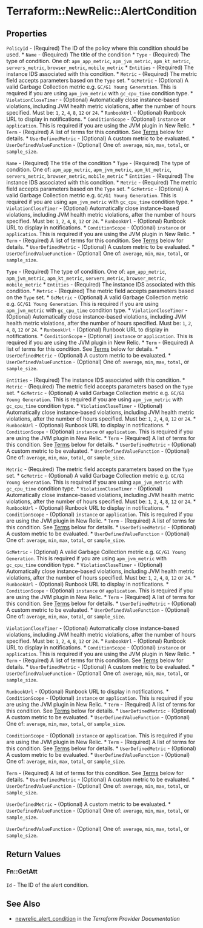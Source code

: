 # Terraform::NewRelic::AlertCondition



## Properties

`PolicyId` - (Required) The ID of the policy where this condition should be used. * `Name` - (Required) The title of the condition * `Type` - (Required) The type of condition. One of: `apm_app_metric`, `apm_jvm_metric`, `apm_kt_metric`, `servers_metric`, `browser_metric`, `mobile_metric` * `Entities` - (Required) The instance IDS associated with this condition. * `Metric` - (Required) The metric field accepts parameters based on the `Type` set. * `GcMetric` - (Optional) A valid Garbage Collection metric e.g. `GC/G1 Young Generation`. This is required if you are using `apm_jvm_metric` with `gc_cpu_time` condition type. * `ViolationCloseTimer` - (Optional) Automatically close instance-based violations, including JVM health metric violations, after the number of hours specified. Must be: `1`, `2`, `4`, `8`, `12` or `24`. * `RunbookUrl` - (Optional) Runbook URL to display in notifications. * `ConditionScope` - (Optional) `instance` or `application`.  This is required if you are using the JVM plugin in New Relic. * `Term` - (Required) A list of terms for this condition. See [Terms](#terms) below for details. * `UserDefinedMetric` - (Optional) A custom metric to be evaluated. * `UserDefinedValueFunction` - (Optional) One of: `average`, `min`, `max`, `total`, or `sample_size`.

`Name` - (Required) The title of the condition * `Type` - (Required) The type of condition. One of: `apm_app_metric`, `apm_jvm_metric`, `apm_kt_metric`, `servers_metric`, `browser_metric`, `mobile_metric` * `Entities` - (Required) The instance IDS associated with this condition. * `Metric` - (Required) The metric field accepts parameters based on the `Type` set. * `GcMetric` - (Optional) A valid Garbage Collection metric e.g. `GC/G1 Young Generation`. This is required if you are using `apm_jvm_metric` with `gc_cpu_time` condition type. * `ViolationCloseTimer` - (Optional) Automatically close instance-based violations, including JVM health metric violations, after the number of hours specified. Must be: `1`, `2`, `4`, `8`, `12` or `24`. * `RunbookUrl` - (Optional) Runbook URL to display in notifications. * `ConditionScope` - (Optional) `instance` or `application`.  This is required if you are using the JVM plugin in New Relic. * `Term` - (Required) A list of terms for this condition. See [Terms](#terms) below for details. * `UserDefinedMetric` - (Optional) A custom metric to be evaluated. * `UserDefinedValueFunction` - (Optional) One of: `average`, `min`, `max`, `total`, or `sample_size`.

`Type` - (Required) The type of condition. One of: `apm_app_metric`, `apm_jvm_metric`, `apm_kt_metric`, `servers_metric`, `browser_metric`, `mobile_metric` * `Entities` - (Required) The instance IDS associated with this condition. * `Metric` - (Required) The metric field accepts parameters based on the `Type` set. * `GcMetric` - (Optional) A valid Garbage Collection metric e.g. `GC/G1 Young Generation`. This is required if you are using `apm_jvm_metric` with `gc_cpu_time` condition type. * `ViolationCloseTimer` - (Optional) Automatically close instance-based violations, including JVM health metric violations, after the number of hours specified. Must be: `1`, `2`, `4`, `8`, `12` or `24`. * `RunbookUrl` - (Optional) Runbook URL to display in notifications. * `ConditionScope` - (Optional) `instance` or `application`.  This is required if you are using the JVM plugin in New Relic. * `Term` - (Required) A list of terms for this condition. See [Terms](#terms) below for details. * `UserDefinedMetric` - (Optional) A custom metric to be evaluated. * `UserDefinedValueFunction` - (Optional) One of: `average`, `min`, `max`, `total`, or `sample_size`.

`Entities` - (Required) The instance IDS associated with this condition. * `Metric` - (Required) The metric field accepts parameters based on the `Type` set. * `GcMetric` - (Optional) A valid Garbage Collection metric e.g. `GC/G1 Young Generation`. This is required if you are using `apm_jvm_metric` with `gc_cpu_time` condition type. * `ViolationCloseTimer` - (Optional) Automatically close instance-based violations, including JVM health metric violations, after the number of hours specified. Must be: `1`, `2`, `4`, `8`, `12` or `24`. * `RunbookUrl` - (Optional) Runbook URL to display in notifications. * `ConditionScope` - (Optional) `instance` or `application`.  This is required if you are using the JVM plugin in New Relic. * `Term` - (Required) A list of terms for this condition. See [Terms](#terms) below for details. * `UserDefinedMetric` - (Optional) A custom metric to be evaluated. * `UserDefinedValueFunction` - (Optional) One of: `average`, `min`, `max`, `total`, or `sample_size`.

`Metric` - (Required) The metric field accepts parameters based on the `Type` set. * `GcMetric` - (Optional) A valid Garbage Collection metric e.g. `GC/G1 Young Generation`. This is required if you are using `apm_jvm_metric` with `gc_cpu_time` condition type. * `ViolationCloseTimer` - (Optional) Automatically close instance-based violations, including JVM health metric violations, after the number of hours specified. Must be: `1`, `2`, `4`, `8`, `12` or `24`. * `RunbookUrl` - (Optional) Runbook URL to display in notifications. * `ConditionScope` - (Optional) `instance` or `application`.  This is required if you are using the JVM plugin in New Relic. * `Term` - (Required) A list of terms for this condition. See [Terms](#terms) below for details. * `UserDefinedMetric` - (Optional) A custom metric to be evaluated. * `UserDefinedValueFunction` - (Optional) One of: `average`, `min`, `max`, `total`, or `sample_size`.

`GcMetric` - (Optional) A valid Garbage Collection metric e.g. `GC/G1 Young Generation`. This is required if you are using `apm_jvm_metric` with `gc_cpu_time` condition type. * `ViolationCloseTimer` - (Optional) Automatically close instance-based violations, including JVM health metric violations, after the number of hours specified. Must be: `1`, `2`, `4`, `8`, `12` or `24`. * `RunbookUrl` - (Optional) Runbook URL to display in notifications. * `ConditionScope` - (Optional) `instance` or `application`.  This is required if you are using the JVM plugin in New Relic. * `Term` - (Required) A list of terms for this condition. See [Terms](#terms) below for details. * `UserDefinedMetric` - (Optional) A custom metric to be evaluated. * `UserDefinedValueFunction` - (Optional) One of: `average`, `min`, `max`, `total`, or `sample_size`.

`ViolationCloseTimer` - (Optional) Automatically close instance-based violations, including JVM health metric violations, after the number of hours specified. Must be: `1`, `2`, `4`, `8`, `12` or `24`. * `RunbookUrl` - (Optional) Runbook URL to display in notifications. * `ConditionScope` - (Optional) `instance` or `application`.  This is required if you are using the JVM plugin in New Relic. * `Term` - (Required) A list of terms for this condition. See [Terms](#terms) below for details. * `UserDefinedMetric` - (Optional) A custom metric to be evaluated. * `UserDefinedValueFunction` - (Optional) One of: `average`, `min`, `max`, `total`, or `sample_size`.

`RunbookUrl` - (Optional) Runbook URL to display in notifications. * `ConditionScope` - (Optional) `instance` or `application`.  This is required if you are using the JVM plugin in New Relic. * `Term` - (Required) A list of terms for this condition. See [Terms](#terms) below for details. * `UserDefinedMetric` - (Optional) A custom metric to be evaluated. * `UserDefinedValueFunction` - (Optional) One of: `average`, `min`, `max`, `total`, or `sample_size`.

`ConditionScope` - (Optional) `instance` or `application`.  This is required if you are using the JVM plugin in New Relic. * `Term` - (Required) A list of terms for this condition. See [Terms](#terms) below for details. * `UserDefinedMetric` - (Optional) A custom metric to be evaluated. * `UserDefinedValueFunction` - (Optional) One of: `average`, `min`, `max`, `total`, or `sample_size`.

`Term` - (Required) A list of terms for this condition. See [Terms](#terms) below for details. * `UserDefinedMetric` - (Optional) A custom metric to be evaluated. * `UserDefinedValueFunction` - (Optional) One of: `average`, `min`, `max`, `total`, or `sample_size`.

`UserDefinedMetric` - (Optional) A custom metric to be evaluated. * `UserDefinedValueFunction` - (Optional) One of: `average`, `min`, `max`, `total`, or `sample_size`.

`UserDefinedValueFunction` - (Optional) One of: `average`, `min`, `max`, `total`, or `sample_size`.


## Return Values

### Fn::GetAtt

`Id` - The ID of the alert condition.

## See Also

* [newrelic_alert_condition](https://www.terraform.io/docs/providers/newrelic/r/alert_condition.html) in the _Terraform Provider Documentation_